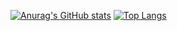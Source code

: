 [![Anurag's GitHub stats](https://github-readme-stats.vercel.app/api?username=GameVasionYT)](https://github.com/anuraghazra/github-readme-stats)
[![Top Langs](https://github-readme-stats.vercel.app/api/top-langs/?username=GameVasionY)](https://github.com/anuraghazra/github-readme-stats)
